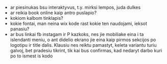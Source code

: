 - ar piesinukas bsu interaktyvus, t.y. mirksi lempos, juda dulkes
- ar reikia book online kaip antro puslapio?
- kokiom kalbom tinklapis?
- kokie fontai, man neina wix kode rast kokie ten naudojami, ieksot panasiu?
- ar bus linkai fb instagam ir P kazkoks, nes jie mobiliake eina i ta islendanti meniu, o ant didelio ekrano jie eina kaip pirmos sekcijos po logotipu ir title dalis. Klausiu nes reiktu pamastyt, keleta variantu turiu galvoj, bet pradesiu tikrint, tik kai bus confirmas, kad nedaryt darbo kuri po to ismest is kodo

